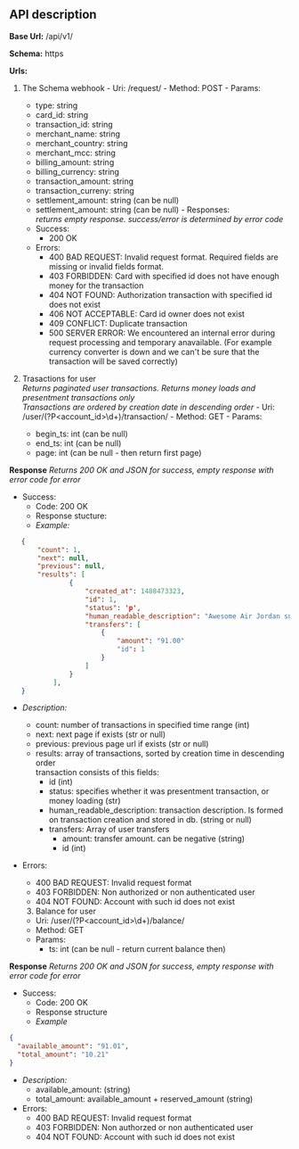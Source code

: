 ## API description

**Base Url:** /api/v1/

**Schema:** https

**Urls:** 
  1. The Schema webhook
    - Uri:    /request/
    - Method: POST
    - Params:
       - type: string
       - card_id: string
       - transaction_id: string
       - merchant_name: string
       - merchant_country: string
       - merchant_mcc: string
       - billing_amount: string
       - billing_currency: string
       - transaction_amount: string
       - transaction_curreny: string
       - settlement_amount: string (can be null)
       - settlement_amount: string (can be null)
    - Responses:  
      *returns empty response. success/error is determined by error code*
      - Success:
        - 200 OK
      - Errors:
        - 400 BAD REQUEST: Invalid request format. Required fields are missing or invalid fields format.
        - 403 FORBIDDEN: Card with specified id does not have enough money for the transaction
        - 404 NOT FOUND: Authorization transaction with specified id does not exist
        - 406 NOT ACCEPTABLE: Card id owner does not exist
        - 409 CONFLICT: Duplicate transaction
        - 500 SERVER ERROR: We encountered an internal error during request processing and temporary anavailable. 
        (For example currency converter is down and we can't be sure that the transaction will be saved correctly)

  2. Trasactions for user  
    *Returns paginated user transactions. Returns money loads and presentment transactions only*  
    *Transactions are ordered by creation date in descending order*
    - Uri:    /user/(?P\<account_id\>\d+)/transaction/
    - Method: GET
    - Params:
      - begin_ts: int (can be null)
      - end_ts: int (can be null)
      - page: int (can be null - then return first page)

**Response**
*Returns 200 OK and JSON for success, empty response with error code for error*
- Success:
  - Code: 200 OK
  - Response stucture:
  - *Example:*
 ```json
    {
        "count": 1,
        "next": null,
        "previous": null,
        "results": [
                {
                    "created_at": 1488473323,
                    "id": 1,
                    "status": 'p',
                    "human_readable_description": "Awesome Air Jordan sneakers.",
                    "transfers": [
                        {
                            "amount": "91.00"
                            "id": 1
                        }
                    ]
                }
            ],
    }
```
  - *Description:*
      - count: number of transactions in specified time range (int)
      - next: next page if exists (str or null)
      - previous: previous page url if exists (str or null)
      - results: array of transactions, sorted by creation time in descending order  
        transaction consists of this fields:
          - id (int)
          - status: specifies whether it was presentment transaction, or money loading (str)
          - human_readable_description: transaction description. Is formed on transaction creation and stored in db. (string or null)
          - transfers: Array of user transfers
            - amount: transfer amount. can be negative (string)
            - id (int)

- Errors:
  - 400 BAD REQUEST: Invalid request format
  - 403 FORBIDDEN: Non authorized or non authenticated user
  - 404 NOT FOUND: Account with such id does not exist  

  3. Balance for user
    - Uri:    /user/(?P\<account_id\>\d+)/balance/
    - Method: GET
    - Params: 
      - ts: int (can be null - return current balance then)

**Response**
*Returns 200 OK and JSON for success, empty response with error code for error*
- Success:
  - Code: 200 OK
  - Response structure
  - *Example*
```json
{
  "available_amount": "91.01",
  "total_amount": "10.21"
}
```
  - *Description:*
      - available_amount: (string)
      - total_amount: available_amount + reserved_amount (string)
- Errors:
  - 400 BAD REQUEST: Invalid request format
  - 403 FORBIDDEN: Non authorzed or non authenticated user
  - 404 NOT FOUND: Account with such id does not exist

